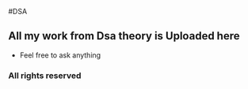 #DSA

## All my work from Dsa theory is Uploaded here

- Feel free to ask anything


### All rights reserved
